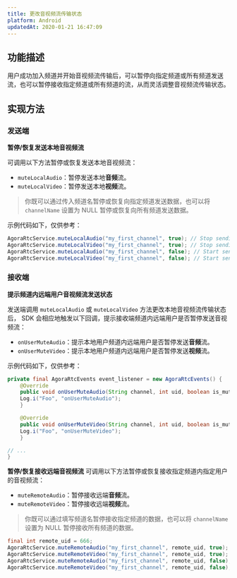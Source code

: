```yaml
---
title: 更改音视频流传输状态
platform: Android
updatedAt: 2020-01-21 16:47:09
---
```

## 功能描述
用户成功加入频道并开始音视频流传输后，可以暂停向指定频道或所有频道发送流，也可以暂停接收指定频道或所有频道的流，从而灵活调整音视频流传输状态。

## 实现方法
### 发送端

**暂停/恢复发送本地音视频流**

可调用以下方法暂停或恢复发送本地音视频流：

- `muteLocalAudio`：暂停发送本地**音频**流。
- `muteLocalVideo`：暂停发送本地**视频**流。

>你既可以通过传入频道名暂停或恢复向指定频道发送数据，也可以将 `channelName` 设置为 NULL 暂停或恢复向所有频道发送数据。

示例代码如下，仅供参考：
~~~java
AgoraRtcService.muteLocalAudio("my_first_channel", true); // Stop sending audio
AgoraRtcService.muteLocalVideo("my_first_channel", true); // Stop sending video
AgoraRtcService.muteLocalAudio("my_first_channel", false); // Start sending audio
AgoraRtcService.muteLocalVideo("my_first_channel", false); // Start sending video
~~~

### 接收端

**提示频道内远端用户音视频流发送状态**

发送端调用 `muteLocalAudio` 或 `muteLocalVideo` 方法更改本地音视频流传输状态后， SDK 会相应地触发以下回调，提示接收端频道内远端用户是否暂停发送音视频流：

* `onUserMuteAudio`：提示本地用户频道内远端用户是否暂停发送**音频**流。
* `onUserMuteVideo`：提示本地用户频道内远端用户是否暂停发送**视频**流。

示例代码如下，仅供参考：
~~~java
private final AgoraRtcEvents event_listener = new AgoraRtcEvents() {
	@Override
	public void onUserMuteAudio(String channel, int uid, boolean is_muted) {
	Log.i("Foo", "onUserMuteAudio");
	}

	@Override
	public void onUserMuteVideo(String channel, int uid, boolean is_muted) {
	Log.i("Foo", "onUserMuteVideo");
	}

// ...
}
~~~

**暂停/恢复接收远端音视频流**
可调用以下方法暂停或恢复接收指定频道内指定用户的音视频流：

* `muteRemoteAudio`：暂停接收远端**音频**流。
* `muteRemoteVideo`：暂停接收远端**视频**流。

>你既可以通过填写频道名暂停接收指定频道的数据，也可以将 `channelName` 设置为 NULL 暂停接收所有频道的数据。

~~~java
final int remote_uid = 666;
AgoraRtcService.muteRemoteAudio("my_first_channel", remote_uid, true); // Stop receiving audio from a remote user
AgoraRtcService.muteRemoteVideo("my_first_channel", remote_uid, true); // Stop receiving video from a remote user
AgoraRtcService.muteRemoteAudio("my_first_channel", remote_uid, false); // Start receiving audio from a remote user
AgoraRtcService.muteRemoteVideo("my_first_channel", remote_uid, false); // Start receiving video from a remote user
~~~